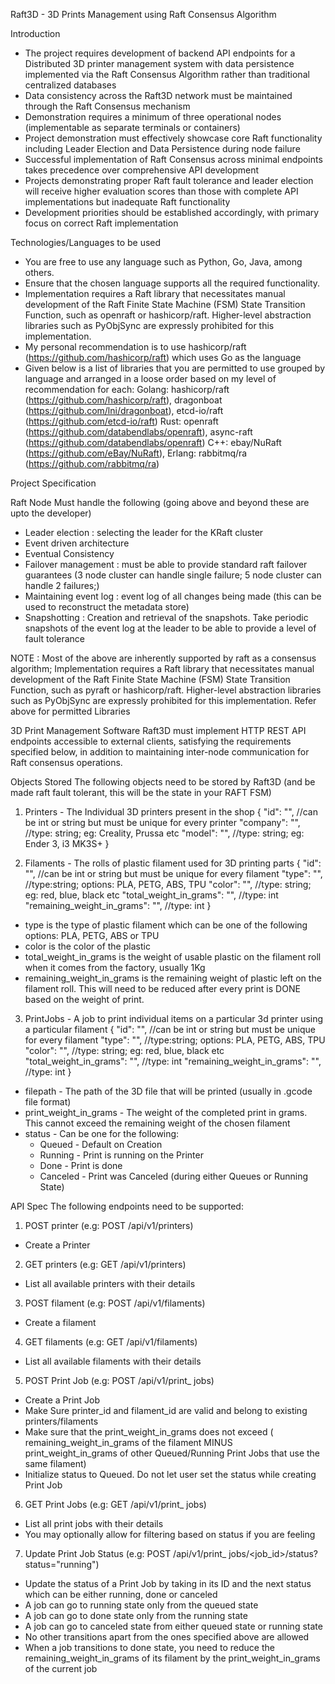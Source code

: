 Raft3D - 3D Prints
Management using Raft Consensus Algorithm

Introduction

- The project requires development of backend API endpoints for a Distributed 3D printer management system with data persistence implemented via the Raft Consensus Algorithm rather than traditional centralized databases
- Data consistency across the Raft3D network must be maintained through the Raft Consensus mechanism
- Demonstration requires a minimum of three operational nodes (implementable as separate terminals or containers)
- Project demonstration must effectively showcase core Raft functionality including Leader Election and Data Persistence during node failure
- Successful implementation of Raft Consensus across minimal endpoints takes precedence over comprehensive API development
- Projects demonstrating proper Raft fault tolerance and leader election will receive higher evaluation scores than those with complete API implementations but inadequate Raft functionality
- Development priorities should be established accordingly, with primary focus on correct Raft implementation

Technologies/Languages to be used
- You are free to use any language such as Python, Go, Java, among others.
- Ensure that the chosen language supports all the required functionality.
- Implementation requires a Raft library that necessitates manual development of the Raft Finite State Machine (FSM) State Transition Function, such as openraft or hashicorp/raft. Higher-level abstraction libraries such as PyObjSync are expressly prohibited for this implementation.
- My personal recommendation is to use hashicorp/raft (https://github.com/hashicorp/raft)
which uses Go as the language
- Given below is a list of libraries that you are permitted to use grouped by language and arranged in a loose order based on my level of recommendation for each:
Golang: hashicorp/raft (https://github.com/hashicorp/raft), dragonboat
(https://github.com/lni/dragonboat), etcd-io/raft (https://github.com/etcd-io/raft)
Rust: openraft (https://github.com/databendlabs/openraft), async-raft
(https://github.com/databendlabs/openraft)
C++: ebay/NuRaft (https://github.com/eBay/NuRaft),
Erlang: rabbitmq/ra (https://github.com/rabbitmq/ra)

Project Specification

Raft Node
Must handle the following (going above and beyond these are upto the developer)
- Leader election : selecting the leader for the KRaft cluster
- Event driven architecture
- Eventual Consistency
- Failover management : must be able to provide standard raft failover guarantees (3 node cluster can handle single failure; 5 node cluster can handle 2 failures;)
- Maintaining event log : event log of all changes being made (this can be used to reconstruct the metadata store)
- Snapshotting : Creation and retrieval of the snapshots. Take periodic snapshots of the event log at the leader to be able to provide a level of fault tolerance

NOTE : Most of the above are inherently supported by raft as a consensus algorithm; Implementation requires a Raft library that necessitates manual development of the Raft Finite State Machine (FSM) State Transition Function, such as pyraft or hashicorp/raft. Higher-level abstraction libraries such as PyObjSync are expressly prohibited for this implementation. Refer above for permitted Libraries

3D Print Management Software
Raft3D must implement HTTP REST API endpoints accessible to external clients, satisfying the requirements specified below, in addition to maintaining inter-node communication for Raft consensus operations.

Objects Stored
The following objects need to be stored by Raft3D (and be made raft fault tolerant, this will be the state in your RAFT FSM)

1. Printers - The Individual 3D printers present in the shop
  {
    "id": "", //can be int or string but must be unique for every printer
    "company": "", //type: string; eg: Creality, Prussa etc
    "model": "", //type: string; eg: Ender 3, i3 MK3S+
  }

2. Filaments - The rolls of plastic filament used for 3D printing parts
  {
    "id": "", //can be int or string but must be unique for every filament
    "type": "", //type:string; options: PLA, PETG, ABS, TPU
    "color": "", //type: string; eg: red, blue, black etc
    "total_weight_in_grams": "", //type: int
    "remaining_weight_in_grams": "", //type: int
  }

- type is the type of plastic filament which can be one of the following options: PLA, PETG, ABS or TPU
- color is the color of the plastic
- total_weight_in_grams is the weight of usable plastic on the filament roll when it comes from the factory, usually 1Kg
- remaining_weight_in_grams is the remaining weight of plastic left on the filament roll. This will need to be reduced after every print is DONE based on the weight of print.

3. PrintJobs - A job to print individual items on a particular 3d printer using a particular filament
  {
    "id": "", //can be int or string but must be unique for every filament
    "type": "", //type:string; options: PLA, PETG, ABS, TPU
    "color": "", //type: string; eg: red, blue, black etc
    "total_weight_in_grams": "", //type: int
    "remaining_weight_in_grams": "", //type: int
  }

- filepath - The path of the 3D file that will be printed (usually in .gcode file format)
- print_weight_in_grams - The weight of the completed print in grams. This cannot exceed the remaining weight of the chosen filament
- status - Can be one for the following:
  - Queued - Default on Creation
  - Running - Print is running on the Printer
  - Done - Print is done
  - Canceled - Print was Canceled (during either Queues or Running State)

API Spec
The following endpoints need to be supported:

1. POST printer (e.g: POST /api/v1/printers)
- Create a Printer

2. GET printers (e.g: GET /api/v1/printers)
- List all available printers with their details

3. POST filament (e.g: POST /api/v1/filaments)
- Create a filament

4. GET filaments (e.g: GET /api/v1/filaments)
- List all available filaments with their details

5. POST Print Job (e.g: POST /api/v1/print_ jobs)
- Create a Print Job
- Make Sure printer_id and filament_id are valid and belong to existing printers/filaments
- Make sure that the print_weight_in_grams does not exceed ( remaining_weight_in_grams of the filament MINUS print_weight_in_grams of other Queued/Running Print Jobs that use the same filament)
- Initialize status to Queued. Do not let user set the status while creating Print Job

6. GET Print Jobs (e.g: GET /api/v1/print_ jobs)
- List all print jobs with their details
- You may optionally allow for filtering based on status if you are feeling 

7. Update Print Job Status (e.g: POST /api/v1/print_ jobs/<job_id>/status?status="running")
- Update the status of a Print Job by taking in its ID and the next status which can be either running, done or canceled
- A job can go to running state only from the queued state
- A job can go to done state only from the running state
- A job can go to canceled state from either queued state or running state
- No other transitions apart from the ones specified above are allowed
- When a job transitions to done state, you need to reduce the remaining_weight_in_grams of its filament by the print_weight_in_grams of the current job
